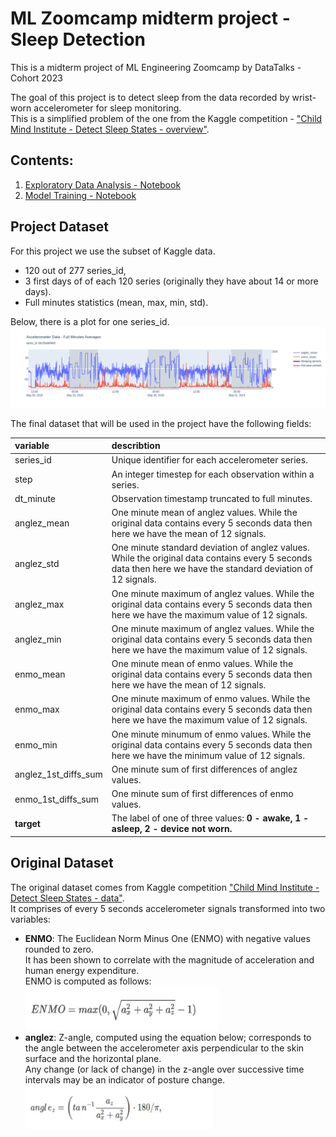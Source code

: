 # ML Zoomcamp midterm project - Sleep Detection
This is a midterm project of ML Engineering Zoomcamp by DataTalks - Cohort 2023

The goal of this project is to detect sleep from the data recorded by wrist-worn accelerometer for sleep monitoring.<br>
This is a simplified problem of the one from the Kaggle competition - ["Child Mind Institute - Detect Sleep States - overview"](https://www.kaggle.com/competitions/child-mind-institute-detect-sleep-states).

## Contents:
1. [Exploratory Data Analysis - Notebook](https://github.com/Olks/mlzoomcamp-midterm-project/blob/main/sleep_detection_eda.ipynb)
2. [Model Training - Notebook](https://github.com/Olks/mlzoomcamp-midterm-project/blob/main/model_training.ipynb)


## Project Dataset
For this project we use the subset of Kaggle data.<br>
- 120 out of 277 series_id,
- 3 first days of of each 120 series (originally they have about 14 or more days).<br>
- Full minutes statistics (mean, max, min, std).<br>

Below, there is a plot for one series_id. 
<img src="series_plot.png"/>

The final dataset that will be used in the project have the following fields:

| variable | describtion |
|:---|:---|
| series_id | Unique identifier for each accelerometer series. |
| step | An integer timestep for each observation within a series. |
|dt_minute| Observation timestamp truncated to full minutes. |
|anglez_mean | One minute mean of anglez values. While the original data contains every 5 seconds data then here we have the mean of 12 signals. |
|anglez_std | One minute standard deviation of anglez values. While the original data contains every 5 seconds data then here we have the standard deviation of 12 signals.	
| anglez_max  | One minute maximum of anglez values. While the original data contains every 5 seconds data then here we have the maximum value of 12 signals. |	
| anglez_min | One minute maximum of anglez values. While the original data contains every 5 seconds data then here we have the maximum value of 12 signals. |	
| enmo_mean	| One minute mean of enmo values. While the original data contains every 5 seconds data then here we have the mean of 12 signals. |
| enmo_max | One minute maximum of enmo values. While the original data contains every 5 seconds data then here we have the maximum value of 12 signals. |	
| enmo_min | One minute minumum of enmo values. While the original data contains every 5 seconds data then here we have the minimum value of 12 signals. |	
| anglez_1st_diffs_sum | One minute sum of first differences of anglez values. |
| enmo_1st_diffs_sum | One minute sum of first differences of enmo values. |	
| <b>target</b> | The label of one of three values: <b>0 - awake, 1 - asleep, 2 - device not worn.</b> |

## Original Dataset


The original dataset comes from Kaggle competition ["Child Mind Institute - Detect Sleep States - data"](https://www.kaggle.com/competitions/child-mind-institute-detect-sleep-states/data).<br>
It comprises of every 5 seconds accelerometer signals transformed into two variables:
- <b>ENMO</b>: The Euclidean Norm Minus One (ENMO) with negative values rounded to zero.
  <br>It has been shown to correlate with the magnitude of acceleration and human energy expenditure.
  <br>ENMO is computed as follows:<br>
  <!-- width="350" height="350" -->
  <img src="enmo.jpg" width="310" height="70"/>
- <b>anglez</b>: Z-angle, computed using the equation below; corresponds to the angle between the accelerometer axis perpendicular to the skin surface and the horizontal plane.
  <br>Any change (or lack of change) in the z-angle over successive time intervals may be an indicator of posture change.<br>
  <img src="anglez.jpg" width="300" height="70"/>





